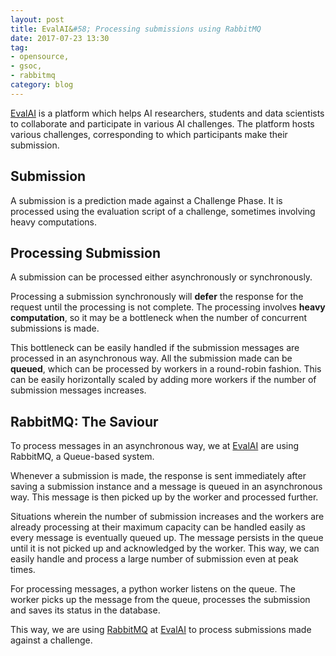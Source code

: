 ```yaml
---
layout: post
title: EvalAI&#58; Processing submissions using RabbitMQ
date: 2017-07-23 13:30
tag:
- opensource,
- gsoc,
- rabbitmq
category: blog
---
```


[EvalAI](https://github.com/cloud-cv/evalai) is a platform which helps AI researchers, students and data scientists to collaborate and participate in various AI challenges. The platform hosts various challenges, corresponding to which participants make their submission.

## Submission

A submission is a prediction made against a Challenge Phase. It is processed using the evaluation script of a challenge, sometimes involving heavy computations.

## Processing Submission

A submission can be processed either asynchronously or synchronously.

Processing a submission synchronously will __defer__ the response for the request until the processing is not complete. The processing involves __heavy computation__, so it may be a bottleneck when the number of concurrent submissions is made.

This bottleneck can be easily handled if the submission messages are processed in an asynchronous way. All the submission made can be __queued__, which can be processed by workers in a round-robin fashion. This can be easily horizontally scaled by adding more workers if the number of submission messages increases.

## RabbitMQ: The Saviour

To process messages in an asynchronous way, we at [EvalAI](https://github.com/cloud-cv/evalai) are using RabbitMQ, a Queue-based system.

Whenever a submission is made, the response is sent immediately after saving a submission instance and a message is queued in an asynchronous way. This message is then picked up by the worker and processed further.

Situations wherein the number of submission increases and the workers are already processing at their maximum capacity can be handled easily as every message is eventually queued up. The message persists in the queue until it is not picked up and acknowledged by the worker. This way, we can easily handle and process a large number of submission even at peak times.

For processing messages, a python worker listens on the queue. The worker picks up the message from the queue, processes the submission and saves its status in the database.

This way, we are using [RabbitMQ](https://www.rabbitmq.com) at [EvalAI](https://github.com/cloud-cv/evalai) to process submissions made against a challenge.
